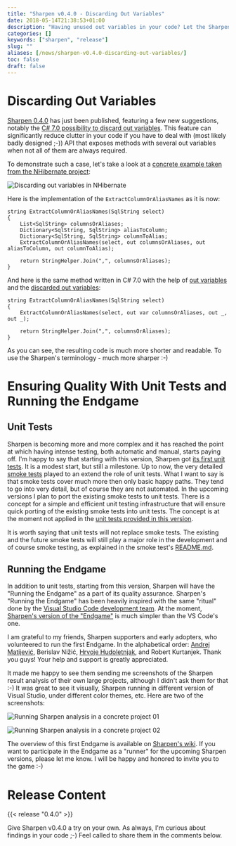 ```yaml
---
title: "Sharpen v0.4.0 - Discarding Out Variables"
date: 2018-05-14T21:38:53+01:00
description: "Having unused out variables in your code? Let the Sharpen v0.4.0 remove them for you ;-)"
categories: []
keywords: ["sharpen", "release"]
slug: ""
aliases: [/news/sharpen-v0.4.0-discarding-out-variables/]
toc: false
draft: false
---
```

# Discarding Out Variables

[Sharpen 0.4.0](https://marketplace.visualstudio.com/items?itemName=ironcev.sharpen) has just been published, featuring a few new suggestions, notably the [C# 7.0 possibility to discard out variables](https://docs.microsoft.com/en-us/dotnet/csharp/discards#calls-to-methods-with-out-parameters). This feature can significantly reduce clutter in your code if you have to deal with (most likely badly designed ;-)) API that exposes methods with several out variables when not all of them are always required.

To demonstrate such a case, let's take a look at a [concrete example taken from the NHibernate project](https://github.com/nhibernate/nhibernate-core/blob/a407afba873ef168a6808e5d4c950bc136206279/src/NHibernate/Dialect/Oracle8iDialect.cs#L382):

![Discarding out variables in NHibernate](/images/news/sharpen-v0.4.0-discarding-out-variables/sharpen-discarding-out-variables-in-nhibernate.png )

Here is the implementation of the `ExtractColumnOrAliasNames` as it is now:

    string ExtractColumnOrAliasNames(SqlString select)
    {
        List<SqlString> columnsOrAliases;
        Dictionary<SqlString, SqlString> aliasToColumn;
        Dictionary<SqlString, SqlString> columnToAlias;
        ExtractColumnOrAliasNames(select, out columnsOrAliases, out aliasToColumn, out columnToAlias);
    
        return StringHelper.Join(",", columnsOrAliases);
    }

And here is the same method written in C# 7.0 with the help of [out variables](https://docs.microsoft.com/en-us/dotnet/csharp/language-reference/keywords/out-parameter-modifier) and the [discarded out variables](https://docs.microsoft.com/en-us/dotnet/csharp/discards#calls-to-methods-with-out-parameters):

    string ExtractColumnOrAliasNames(SqlString select)
    {
        ExtractColumnOrAliasNames(select, out var columnsOrAliases, out _, out _);
    
        return StringHelper.Join(",", columnsOrAliases);
    }


As you can see, the resulting code is much more shorter and readable. To use the Sharpen's terminology - much more sharper :-)

# Ensuring Quality With Unit Tests and Running the Endgame

## Unit Tests

Sharpen is becoming more and more complex and it has reached the point at which having intense testing, both automatic and manual, starts paying off. I'm happy to say that starting with this version, Sharpen got [its first unit tests](https://github.com/sharpenrocks/Sharpen/blob/1a592b514b273648bc597ca722abb838cb35da71/src/Sharpen.Engine.Tests.Unit/SharpenSuggestions/CSharp70/OutVariables/UseOutVariablesInMethodInvocationsTests.cs#L10). It is a modest start, but still a milestone. Up to now, the very detailed [smoke tests](https://github.com/sharpenrocks/Sharpen/tree/master/tests/smoke) played to an extend the role of unit tests. What I want to say is that smoke tests cover much more then only basic happy paths. They tend to go into very detail, but of course they are not automated. In the upcoming versions I plan to port the existing smoke tests to unit tests. There is a concept for a simple and efficient unit testing infrastructure that will ensure quick porting of the existing smoke tests into unit tests. The concept is at the moment not applied in the [unit tests provided in this version](https://github.com/sharpenrocks/Sharpen/blob/1a592b514b273648bc597ca722abb838cb35da71/src/Sharpen.Engine.Tests.Unit/SharpenSuggestions/CSharp70/OutVariables/UseOutVariablesInMethodInvocationsTests.cs#L10).

It is worth saying that unit tests will not replace smoke tests. The existing and the future smoke tests will still play a major role in the development and of course smoke testing, as explained in the smoke test's [README.md](https://github.com/sharpenrocks/Sharpen/blob/master/tests/smoke/README.md).

## Running the Endgame

In addition to unit tests, starting from this version, Sharpen will have the "Running the Endgame" as a part of its quality assurance. Sharpen's "Running the Endgame" has been heavily inspired with the same "ritual" done by the [Visual Studio Code development team](https://github.com/Microsoft/vscode/wiki/Running-the-Endgame). At the moment, [Sharpen's version of the "Endgame"](https://github.com/sharpenrocks/Sharpen/wiki/Running-the-Endgame) is much simpler than the VS Code's one.

I am grateful to my friends, Sharpen supporters and early adopters, who volunteered to run the first Endgame. In the alphabetical order: [Andrej Matijević](https://twitter.com/andrej00004), Berislav Nižić, [Hrvoje Hudoletnjak](https://twitter.com/hhrvoje), and Robert Kurtanjek. Thank you guys! Your help and support is greatly appreciated.

It made me happy to see them sending me screenshots of the Sharpen result analysis of their own large projects, although I didn't ask them for that :-) It was great to see it visually, Sharpen running in different version of Visual Studio, under different color themes, etc. Here are two of the screenshots:

![Running Sharpen analysis in a concrete project 01](/images/news/sharpen-v0.4.0-discarding-out-variables/running-sharpen-analysis-in-a-concrete-project-01.png)

![Running Sharpen analysis in a concrete project 02](/images/news/sharpen-v0.4.0-discarding-out-variables/running-sharpen-analysis-in-a-concrete-project-02.png)

The overview of this first Endgame is available on [Sharpen's wiki](https://github.com/sharpenrocks/Sharpen/wiki/Endgame-for-v0.4.0). If you want to participate in the Endgame as a "runner" for the upcoming Sharpen versions, please let me know. I will be happy and honored to invite you to the game :-)

# Release Content
{{< release "0.4.0" >}}

Give Sharpen v0.4.0 a try on your own. As always, I'm curious about findings in your code ;-) Feel called to share them in the comments below.